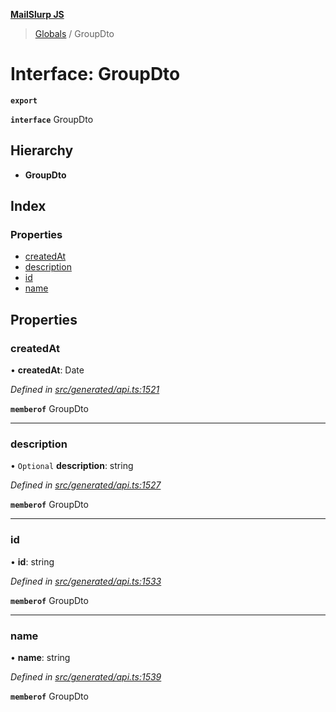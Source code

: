 **[MailSlurp JS](../README.md)**

> [Globals](../README.md) / GroupDto

# Interface: GroupDto

**`export`** 

**`interface`** GroupDto

## Hierarchy

* **GroupDto**

## Index

### Properties

* [createdAt](groupdto.md#createdat)
* [description](groupdto.md#description)
* [id](groupdto.md#id)
* [name](groupdto.md#name)

## Properties

### createdAt

•  **createdAt**: Date

*Defined in [src/generated/api.ts:1521](https://github.com/mailslurp/mailslurp-client/blob/36fa2ad/src/generated/api.ts#L1521)*

**`memberof`** GroupDto

___

### description

• `Optional` **description**: string

*Defined in [src/generated/api.ts:1527](https://github.com/mailslurp/mailslurp-client/blob/36fa2ad/src/generated/api.ts#L1527)*

**`memberof`** GroupDto

___

### id

•  **id**: string

*Defined in [src/generated/api.ts:1533](https://github.com/mailslurp/mailslurp-client/blob/36fa2ad/src/generated/api.ts#L1533)*

**`memberof`** GroupDto

___

### name

•  **name**: string

*Defined in [src/generated/api.ts:1539](https://github.com/mailslurp/mailslurp-client/blob/36fa2ad/src/generated/api.ts#L1539)*

**`memberof`** GroupDto
